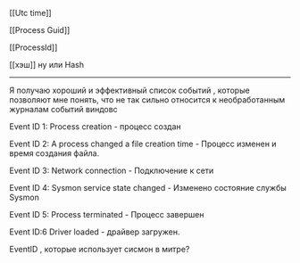 [[Utc time]] 

[[Process Guid]] 

[[ProcessId]]  













[[хэш]] ну или Hash 






-------------

Я получаю хороший и эффективный список событий , которые позволяют мне понять, что не так сильно относится к необработанным журналам событий виндовс

Event ID 1: Process creation - процесс создан

Event ID 2: A process changed a file creation time - Процесс изменен и время создания файла.

Event ID 3: Network connection - Подключение к сети

Event ID 4: Sysmon service state changed - Изменено состояние службы Sysmon

Event ID 5: Process terminated - Процесс завершен

Event ID:6 Driver loaded - драйвер загружен.





EventID , которые использует сисмон в митре?
